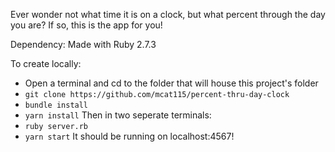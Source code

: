 Ever wonder not what time it is on a clock, but what percent through the day you are? If so, this is the app for you!

Dependency: Made with Ruby 2.7.3 

To create locally:

- Open a terminal and cd to the folder that will house this project's folder
- `git clone https://github.com/mcat115/percent-thru-day-clock`
- `bundle install`
- `yarn install`
Then in two seperate terminals:
- `ruby server.rb`
- `yarn start`
It should be running on localhost:4567!
